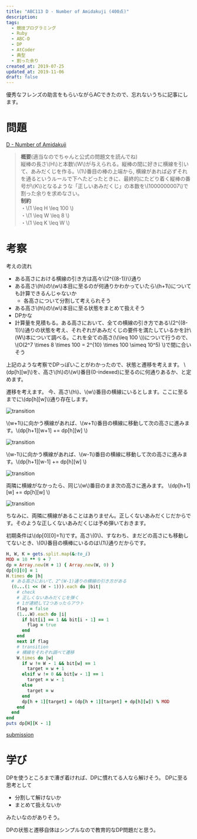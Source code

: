 ```yaml
---
title: "ABC113 D - Number of Amidakuji (400点)"
description:
tags:
  - 競技プログラミング
  - Ruby
  - ABC-D
  - DP
  - AtCoder
  - 典型
  - 割った余り
created_at: 2019-07-25
updated_at: 2019-11-06
draft: false
---
```



優秀なフレンズの助言をもらいながらACできたので、忘れないうちに記事にします。

# 問題

[D - Number of Amidakuji](https://atcoder.jp/contests/abc113/tasks/abc113_d)

> **概要**(適当なのでちゃんと公式の問題文を読んでね)  
縦棒の長さ\\(H\\)と本数\\(W\\)が与えられる。縦棒の間に好きに横線を引いて、あみだくじを作る。\\(1\\)番目の棒の上端から, 横線があれば必ずそれを通るというルールで下へたどったときに、最終的にたどり着く縦棒の番号が\\(K\\)となるような「正しいあみだくじ」の本数を\\(1000000007\\)で割った余りを求めなさい。  
**制約**  
・\\(1 \leq H \leq 100 \\)  
・\\(1 \leq W \leq 8 \\)  
・\\(1 \leq K \leq W \\)

# 考察
考えの流れ
- ある高さにおける横線の引き方は高々\\(2^{(8-1)}\\)通り
- ある高さ\\(h\\)の\\(w\\)本目に至るのが何通りかわかっていたら\\(h+1\\)についても計算できるんじゃないか
  - 各高さについて分割して考えられそう
- ある高さ\\(h\\)の\\(w\\)本目に至る状態をまとめて扱えそう
- DPかな
- 計算量を見積もる。ある高さにおいて、全ての横線の引き方である\\(2^{(8-1)}\\)通りの状態を考え、それぞれがあみだくじの要件を満たしているかを計\\(W\\)本について調べる。これを全ての高さ(\\(\leq 100 \\))について行うので、\\(O(2^7 \times 8 \times 100 = 2^{10} \times 100 \simeq 10^5) \\)で間に合いそう

上記のような考察でDPっぽいことがわかったので、状態と遷移を考えます。
\\(dp[h][w]\\)を、高さ\\(h\\)の\\(w\\)番目(0-indexed)に至るのに何通りあるか、と定めます。

遷移を考えます。
今、高さ\\(h\\)、\\(w\\)番目の横線にいるとします。ここに至るまでに\\(dp[h][w]\\)通り存在します。

![transition](/posts_images/2019-07-25-abc113_d/1.png)

\\(w+1\\)に向かう横線があれば、\\(w+1\\)番目の横線に移動して次の高さに進みます。\\(dp[h+1][w+1] += dp[h][w] \\)

![transition](/posts_images/2019-07-25-abc113_d/2.png)

\\(w-1\\)に向かう横線があれば、\\(w-1\\)番目の横線に移動して次の高さに進みます。\\(dp[h+1][w-1] += dp[h][w] \\)

![transition](/posts_images/2019-07-25-abc113_d/3.png)

両隣に横線がなかったら、同じ\\(w\\)番目のまま次の高さに進みます。
\\(dp[h+1][w] += dp[h][w] \\)

![transition](/posts_images/2019-07-25-abc113_d/4.png)

ちなみに、両隣に横線があることはありません。正しくないあみだくじだからです。そのような正しくないあみだくじは予め弾いておきます。

初期条件は\\(dp[0][0]=1\\)です。高さ\\(0\\)、すなわち、まだどの高さにも移動してないとき、\\(0\\)番目の横棒にいるのは\\(1\\)通りだからです。


```ruby
H, W, K = gets.split.map(&:to_i)
MOD = 10 ** 9 + 7
dp = Array.new(H + 1) { Array.new(W, 0) }
dp[0][0] = 1
H.times do |h|
  # ある高さにおいて、2^(W-1)通りの横線の引き方がある
  (0...(1 << (W - 1))).each do |bit|
    # check
    # 正しくないあみだくじを弾く
    # 1が連続して2つあったらアウト
    flag = false
    (1...W).each do |i|
      if bit[i] == 1 && bit[i - 1] == 1
        flag = true
      end
    end
    next if flag
    # transition
    # 横線をそれぞれ調べて遷移
    W.times do |w|
      if w != W - 1 && bit[w] == 1
        target = w + 1
      elsif w != 0 && bit[w - 1] == 1
        target = w - 1
      else
        target = w
      end
      dp[h + 1][target] = (dp[h + 1][target] + dp[h][w]) % MOD
    end
  end
end
puts dp[H][K - 1]

```

[submission](https://atcoder.jp/contests/abc113/submissions/6530229)

# 学び
DPを使うところまで漕ぎ着ければ、DPに慣れてる人なら解けそう。
DPに至る思考として
- 分割して解けないか
- まとめて扱えないか

みたいなのがありそう。

DPの状態と遷移自体はシンプルなので教育的なDP問題だと思う。
